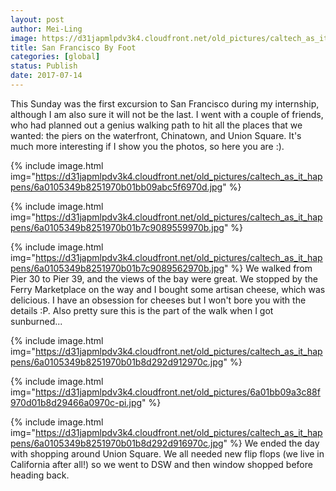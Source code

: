 ```yaml
---
layout: post
author: Mei-Ling
image: https://d31japmlpdv3k4.cloudfront.net/old_pictures/caltech_as_it_happens/6a0105349b8251970b01bb09abc5ee970d.jpg
title: San Francisco By Foot
categories: [global]
status: Publish
date: 2017-07-14
---
```


This Sunday was the first excursion to San Francisco during my internship, although I am also sure it will not be the last. I went with a couple of friends, who had planned out a genius walking path to hit all the places that we wanted: the piers on the waterfront, Chinatown, and Union Square. It's much more interesting if I show you the photos, so here you are :).


{% include image.html img="https://d31japmlpdv3k4.cloudfront.net/old_pictures/caltech_as_it_happens/6a0105349b8251970b01bb09abc5f6970d.jpg" %}

{% include image.html img="https://d31japmlpdv3k4.cloudfront.net/old_pictures/caltech_as_it_happens/6a0105349b8251970b01b7c9089559970b.jpg" %}

{% include image.html img="https://d31japmlpdv3k4.cloudfront.net/old_pictures/caltech_as_it_happens/6a0105349b8251970b01b7c9089562970b.jpg" %}
We walked from Pier 30 to Pier 39, and the views of the bay were great. We stopped by the Ferry Marketplace on the way and I bought some artisan cheese, which was delicious. I have an obsession for cheeses but I won't bore you with the details :P. Also pretty sure this is the part of the walk when I got sunburned...


{% include image.html img="https://d31japmlpdv3k4.cloudfront.net/old_pictures/caltech_as_it_happens/6a0105349b8251970b01b8d292d912970c.jpg" %}

{% include image.html img="https://d31japmlpdv3k4.cloudfront.net/old_pictures/6a01bb09a3c88f970d01b8d29466a0970c-pi.jpg" %}

{% include image.html img="https://d31japmlpdv3k4.cloudfront.net/old_pictures/caltech_as_it_happens/6a0105349b8251970b01b8d292d916970c.jpg" %}
We ended the day with shopping around Union Square. We all needed new flip flops (we live in California after all!) so we went to DSW and then window shopped before heading back.

